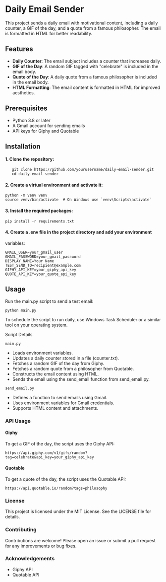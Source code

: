 # Daily Email Sender

This project sends a daily email with motivational content, including a daily counter, a GIF of the day, and a quote from a famous philosopher. The email is formatted in HTML for better readability.

## Features

- **Daily Counter**: The email subject includes a counter that increases daily.
- **GIF of the Day**: A random GIF tagged with "celebrate" is included in the email body.
- **Quote of the Day**: A daily quote from a famous philosopher is included in the email body.
- **HTML Formatting**: The email content is formatted in HTML for improved aesthetics.

## Prerequisites

- Python 3.8 or later
- A Gmail account for sending emails
- API keys for Giphy and Quotable

## Installation

#### 1. Clone the repository:
```
   git clone https://github.com/yourusername/daily-email-sender.git
   cd daily-email-sender
```

#### 2. Create a virtual environment and activate it:
```
python -m venv venv
source venv/bin/activate  # On Windows use `venv\Scripts\activate`
```

#### 3. Install the required packages:

```
pip install -r requirements.txt
```

#### 4. Create a .env file in the project directory and add your environment 
variables:

```
GMAIL_USER=your_gmail_user
GMAIL_PASSWORD=your_gmail_password
DISPLAY_NAME=Your Name
TEST_SEND_TO=recipient@example.com
GIPHY_API_KEY=your_giphy_api_key
QUOTE_API_KEY=your_quote_api_key
```

## Usage
Run the main.py script to send a test email:

```
python main.py
```

To schedule the script to run daily, use Windows Task Scheduler or a similar tool on your operating system.

Script Details

```main.py```

- Loads environment variables.
- Updates a daily counter stored in a file (counter.txt).
- Fetches a random GIF of the day from Giphy.
- Fetches a random quote from a philosopher from Quotable.
- Constructs the email content using HTML.
- Sends the email using the send_email function from send_email.py.

```send_email.py```

- Defines a function to send emails using Gmail.
- Uses environment variables for Gmail credentials.
- Supports HTML content and attachments.

### API Usage

#### Giphy
To get a GIF of the day, the script uses the Giphy API:

```
https://api.giphy.com/v1/gifs/random?tag=celebrate&api_key=your_giphy_api_key
```

#### Quotable
To get a quote of the day, the script uses the Quotable API:

```
https://api.quotable.io/random?tags=philosophy
```

### License
This project is licensed under the MIT License. See the LICENSE file for details.

### Contributing
Contributions are welcome! Please open an issue or submit a pull request for any improvements or bug fixes.

### Acknowledgements
- Giphy API
- Quotable API


